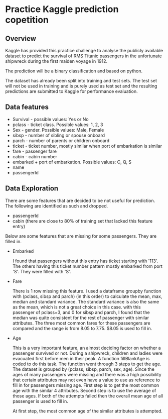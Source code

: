 # Practice Kaggle prediction copetition

## Overview

Kaggle has provided this practice challenge to analyse the publicly available dataset to predict the survival of RMS Titanic passengers in the unfortunate shipwreck during the first maiden voyage in 1912.

The prediction will be a binary classification and based on python.

The dataset has already been split into training and test sets. The test set will not be used in training and is purely used as test set and the resulting predictions are submitted to Kaggle for performance evaluation.

## Data features

+ Survival - possible values: Yes or No
+ pclass - ticket class. Possible values: 1, 2, 3
+ Sex - gender. Possible values: Male, Female
+ sibsp - number of sibling or spouse onboard
+ parch - number of parents or children onboard
+ ticket - ticket number, mostly similar when port of embarkation is similar
+ fare - passenger fare 
+ cabin - cabin number
+ embarked + port of embarkation. Possible values: C, Q, S
+ name
+ passengerId

## Data Exploration
There are some features that are decided to be not useful for prediction. The following are identified as such and dropped.
+ passengerId
+ cabin (there are close to 80% of training set that lacked this feature entry)

Below are some features that are missing for some passengers. They are filled in.
+ Embarked
  
  I found that passengers without this entry has ticket starting with '113'. The others having this ticket number pattern mostly embarked from port 'S'. They were filled with 'S'.
  
+ Fare

  There is 1 row missing this feature. I used a dataframe groupby function with (pclass, sibsp and parch) (in this order) to calculate the mean, max, median and standard variance. The standard variance is also the same as the mean, which is not a great choice in this case. with this passenger of pclass=3, and 0 for sibsp and parch, I found that the median was quite consistent for the rest of passenger with similar attributes. The three most common fares for these passengers are compared and the range is from 8.05 to 7.75. $8.05 is used to fill in.
  
 + Age
 
   This is a very important feature, an almost deciding factor on whether a passenger survived or not. During a shipwreck, children and ladies were evacuated first before men in their peak. 
   A function fillBlankAge is coded to do this task. The function went through 3 steps to get the age. The dataset is grouped by (pclass, sibsp, parch, sex, age). Since the ages of many passengers were missing and there was a high possibility that certain attributes may not even have a value to use as reference to fill in for passengers missing age.
   First step is to get the most common age with the similar 4 attributes. Second step is to use the average of those ages. If both of the attempts failed then the overall mean age of all passenger is used to fill in.
   
   
   At first step, the most common age of the similar attributes is attempted.
  
  
